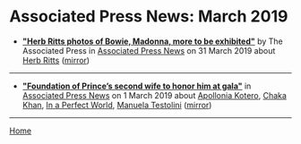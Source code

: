 # Associated Press News: March 2019

 - [**"Herb Ritts photos of Bowie, Madonna, more to be exhibited"**](https://www.apnews.com/1c8308821f394c988d91e49742dbd17e) by The Associated Press in [Associated Press News](https://www.apnews.com/) on 31 March 2019 about [Herb Ritts](https://bjmdotnet.github.io/pr1nc3/topics/herb-ritts/) ([mirror](https://web.archive.org/web/*/https://www.apnews.com/1c8308821f394c988d91e49742dbd17e))

----

 - [**"Foundation of Prince’s second wife to honor him at gala"**](https://www.apnews.com/16e91a0add574df1b24e5df54dfbc087) in [Associated Press News](https://www.apnews.com/) on 1 March 2019 about [Apollonia Kotero](https://bjmdotnet.github.io/pr1nc3/topics/apollonia-kotero/), [Chaka Khan](https://bjmdotnet.github.io/pr1nc3/topics/chaka-khan/), [In a Perfect World](https://bjmdotnet.github.io/pr1nc3/topics/in-a-perfect-world/), [Manuela Testolini](https://bjmdotnet.github.io/pr1nc3/topics/manuela-testolini/) ([mirror](https://web.archive.org/web/*/https://www.apnews.com/16e91a0add574df1b24e5df54dfbc087))

----

[Home](./)
